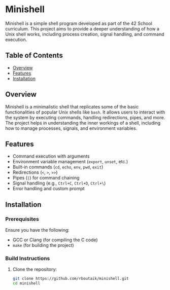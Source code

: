 # Minishell

Minishell is a simple shell program developed as part of the 42 School curriculum. This project aims to provide a deeper understanding of how a Unix shell works, including process creation, signal handling, and command execution.

## Table of Contents

- [Overview](#overview)
- [Features](#features)
- [Installation](#installation)


## Overview

Minishell is a minimalistic shell that replicates some of the basic functionalities of popular Unix shells like `bash`. It allows users to interact with the system by executing commands, handling redirections, pipes, and more. The project helps in understanding the inner workings of a shell, including how to manage processes, signals, and environment variables.

## Features

- Command execution with arguments
- Environment variable management (`export`, `unset`, etc.)
- Built-in commands (`cd`, `echo`, `env`, `pwd`, `exit`)
- Redirections (`<`, `>`, `>>`)
- Pipes (`|`) for command chaining
- Signal handling (e.g., `Ctrl+C`, `Ctrl+D`, `Ctrl+\`)
- Error handling and custom prompt

## Installation

### Prerequisites

Ensure you have the following:

- GCC or Clang (for compiling the C code)
- `make` (for building the project)

### Build Instructions

1. Clone the repository:
   ```bash
   git clone https://github.com/rboutaik/minishell.git
   cd minishell
